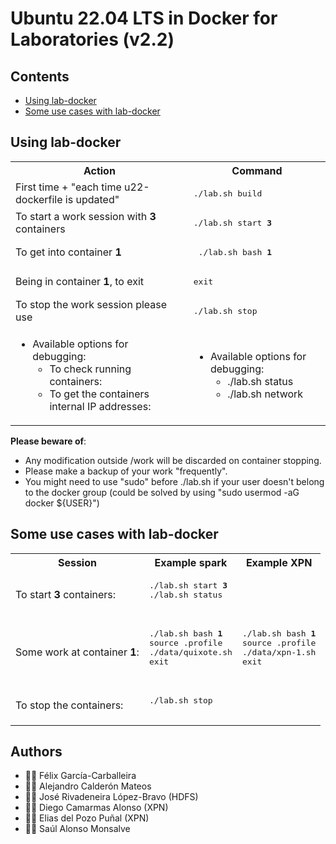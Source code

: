 # Ubuntu 22.04 LTS in Docker for Laboratories (v2.2)

## Contents

 * [Using lab-docker](https://github.com/acaldero/lab-docker/#using-lab-docker)
 * [Some use cases with lab-docker](https://github.com/acaldero/lab-docker/#some-use-cases-with-lab-docker)


## Using lab-docker

<html>
 <table>
  <tr>
  <th>Action</th>
  <th>Command</th>
  </tr>

  <tr>
  <td> First time + "each time u22-dockerfile is updated"  </td>
  <td><pre>./lab.sh build</pre>
  </td>
  </tr>

  <tr>
  <td> To start a work session with <b>3</b> containers </td>
  <td><pre>./lab.sh start <b>3</b></pre>
  </td>
  </tr>

  <tr>
  <td> To get into container <b>1</b>  </td>
  <td><pre> ./lab.sh bash <b>1</b></pre>
  </td>
  </tr>

  <tr>
  <td> Being in container <b>1</b>, to exit  </td>
  <td>   <pre>exit</pre>  </td>
  </tr>

  <tr>
  <td>To stop the work session please use  </td>
  <td><pre>./lab.sh stop</pre>
  </td>
  </tr>

  <tr>
  <td>
</html>

  * Available options for debugging:
    * To check running containers:
    * To get the containers internal IP addresses:
  
<html>
  </td>
  <td>
</html>

  * Available options for debugging:
    * ./lab.sh status
    * ./lab.sh network

<html>
  </td>
  </tr>
 </table>
</html>

**Please beware of**:
  * Any modification outside /work will be discarded on container stopping.
  * Please make a backup of your work "frequently".
  * You might need to use "sudo" before ./lab.sh if your user doesn't belong to the docker group (could be solved by using "sudo usermod -aG docker ${USER}")


## Some use cases with lab-docker

<html>
 <table>
  <tr>
  <th>Session</th>
  <th>Example spark</th>
  <th>Example XPN</th>
  </tr>

  <tr>
  <td>
    To start <b>3</b> containers:
  </td>
  <td colspan="2">
   <pre>
./lab.sh start <b>3</b>
./lab.sh status
   </pre>
  </td>
  </tr>

  <tr>
  <td>
    Some work at container <b>1</b>:
  </td>
  <td>
   <pre>
./lab.sh bash <b>1</b>
source .profile
./data/quixote.sh
exit
   </pre>
  </td>
  <td>
   <pre>
./lab.sh bash <b>1</b>
source .profile
./data/xpn-1.sh
exit
   </pre>
  </td>
  </tr>

  <tr>
  <td>
     To stop the containers:
  </td>
  <td colspan="2">
   <pre>
./lab.sh stop
   </pre>
  </td>
  </tr>

 </table>
</html>


## Authors
* :technologist: Félix García-Carballeira
* :technologist: Alejandro Calderón Mateos
* :technologist: José Rivadeneira López-Bravo (HDFS)
* :technologist: Diego Camarmas Alonso (XPN)
* :technologist: Elias del Pozo Puñal (XPN)
* :technologist: Saúl Alonso Monsalve

